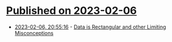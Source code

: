 # [Published on 2023-02-06](index.md)

* [2023-02-06, 20:55:16](https://lobste.rs/s/pmmh3j/data_is_rectangular_other_limiting) - [Data is Rectangular and other Limiting Misconceptions](https://lloydtabb.substack.com/p/data-is-rectangular-and-other-limiting)
